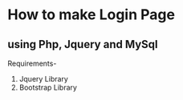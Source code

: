 # How to make Login Page

## using Php, Jquery and MySql

Requirements-
  
  1. Jquery Library
  2. Bootstrap Library
